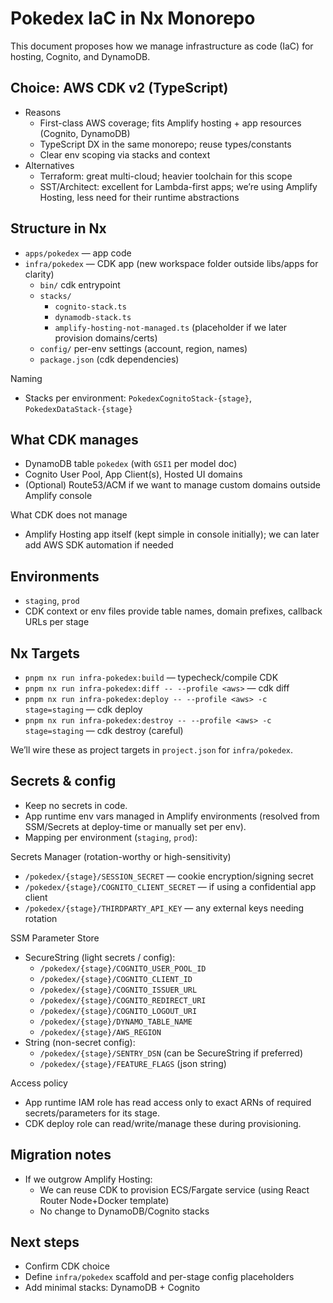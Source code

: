 # Pokedex IaC in Nx Monorepo

This document proposes how we manage infrastructure as code (IaC) for hosting, Cognito, and DynamoDB.

## Choice: AWS CDK v2 (TypeScript)

- Reasons
  - First-class AWS coverage; fits Amplify hosting + app resources (Cognito, DynamoDB)
  - TypeScript DX in the same monorepo; reuse types/constants
  - Clear env scoping via stacks and context
- Alternatives
  - Terraform: great multi-cloud; heavier toolchain for this scope
  - SST/Architect: excellent for Lambda-first apps; we’re using Amplify Hosting, less need for their runtime abstractions

## Structure in Nx

- `apps/pokedex` — app code
- `infra/pokedex` — CDK app (new workspace folder outside libs/apps for clarity)
  - `bin/` cdk entrypoint
  - `stacks/`
    - `cognito-stack.ts`
    - `dynamodb-stack.ts`
    - `amplify-hosting-not-managed.ts` (placeholder if we later provision domains/certs)
  - `config/` per-env settings (account, region, names)
  - `package.json` (cdk dependencies)

Naming
- Stacks per environment: `PokedexCognitoStack-{stage}`, `PokedexDataStack-{stage}`

## What CDK manages

- DynamoDB table `pokedex` (with `GSI1` per model doc)
- Cognito User Pool, App Client(s), Hosted UI domains
- (Optional) Route53/ACM if we want to manage custom domains outside Amplify console

What CDK does not manage
- Amplify Hosting app itself (kept simple in console initially); we can later add AWS SDK automation if needed

## Environments

- `staging`, `prod`
- CDK context or env files provide table names, domain prefixes, callback URLs per stage

## Nx Targets

- `pnpm nx run infra-pokedex:build` — typecheck/compile CDK
- `pnpm nx run infra-pokedex:diff -- --profile <aws>` — cdk diff
- `pnpm nx run infra-pokedex:deploy -- --profile <aws> -c stage=staging` — cdk deploy
- `pnpm nx run infra-pokedex:destroy -- --profile <aws> -c stage=staging` — cdk destroy (careful)

We’ll wire these as project targets in `project.json` for `infra/pokedex`.

## Secrets & config

- Keep no secrets in code.
- App runtime env vars managed in Amplify environments (resolved from SSM/Secrets at deploy-time or manually set per env).
- Mapping per environment (`staging`, `prod`):

Secrets Manager (rotation-worthy or high-sensitivity)
- `/pokedex/{stage}/SESSION_SECRET` — cookie encryption/signing secret
- `/pokedex/{stage}/COGNITO_CLIENT_SECRET` — if using a confidential app client
- `/pokedex/{stage}/THIRDPARTY_API_KEY` — any external keys needing rotation

SSM Parameter Store
- SecureString (light secrets / config):
  - `/pokedex/{stage}/COGNITO_USER_POOL_ID`
  - `/pokedex/{stage}/COGNITO_CLIENT_ID`
  - `/pokedex/{stage}/COGNITO_ISSUER_URL`
  - `/pokedex/{stage}/COGNITO_REDIRECT_URI`
  - `/pokedex/{stage}/COGNITO_LOGOUT_URI`
  - `/pokedex/{stage}/DYNAMO_TABLE_NAME`
  - `/pokedex/{stage}/AWS_REGION`
- String (non-secret config):
  - `/pokedex/{stage}/SENTRY_DSN` (can be SecureString if preferred)
  - `/pokedex/{stage}/FEATURE_FLAGS` (json string)

Access policy
- App runtime IAM role has read access only to exact ARNs of required secrets/parameters for its stage.
- CDK deploy role can read/write/manage these during provisioning.

## Migration notes

- If we outgrow Amplify Hosting:
  - We can reuse CDK to provision ECS/Fargate service (using React Router Node+Docker template)
  - No change to DynamoDB/Cognito stacks

## Next steps

- Confirm CDK choice
- Define `infra/pokedex` scaffold and per-stage config placeholders
- Add minimal stacks: DynamoDB + Cognito

